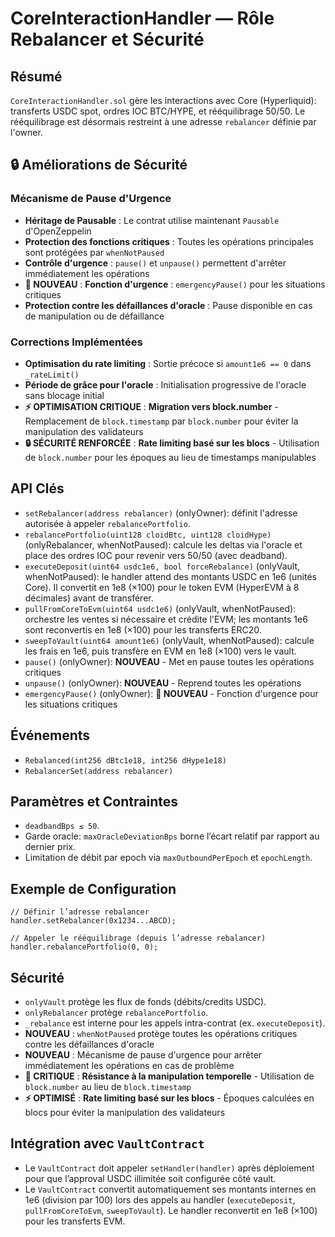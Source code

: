 # CoreInteractionHandler — Rôle Rebalancer et Sécurité

## Résumé
`CoreInteractionHandler.sol` gère les interactions avec Core (Hyperliquid): transferts USDC spot, ordres IOC BTC/HYPE, et rééquilibrage 50/50. Le rééquilibrage est désormais restreint à une adresse `rebalancer` définie par l'owner.

## 🔒 Améliorations de Sécurité

### Mécanisme de Pause d'Urgence
- **Héritage de Pausable** : Le contrat utilise maintenant `Pausable` d'OpenZeppelin
- **Protection des fonctions critiques** : Toutes les opérations principales sont protégées par `whenNotPaused`
- **Contrôle d'urgence** : `pause()` et `unpause()` permettent d'arrêter immédiatement les opérations
- **🚨 NOUVEAU** : **Fonction d'urgence** : `emergencyPause()` pour les situations critiques
- **Protection contre les défaillances d'oracle** : Pause disponible en cas de manipulation ou de défaillance

### Corrections Implémentées
- **Optimisation du rate limiting** : Sortie précoce si `amount1e6 == 0` dans `_rateLimit()`
- **Période de grâce pour l'oracle** : Initialisation progressive de l'oracle sans blocage initial
- **⚡ OPTIMISATION CRITIQUE** : **Migration vers block.number** - Remplacement de `block.timestamp` par `block.number` pour éviter la manipulation des validateurs
- **🔒 SÉCURITÉ RENFORCÉE** : **Rate limiting basé sur les blocs** - Utilisation de `block.number` pour les époques au lieu de timestamps manipulables

## API Clés
- `setRebalancer(address rebalancer)` (onlyOwner): définit l'adresse autorisée à appeler `rebalancePortfolio`.
- `rebalancePortfolio(uint128 cloidBtc, uint128 cloidHype)` (onlyRebalancer, whenNotPaused): calcule les deltas via l'oracle et place des ordres IOC pour revenir vers 50/50 (avec deadband).
- `executeDeposit(uint64 usdc1e6, bool forceRebalance)` (onlyVault, whenNotPaused): le handler attend des montants USDC en 1e6 (unités Core). Il convertit en 1e8 (×100) pour le token EVM (HyperEVM à 8 décimales) avant de transférer.
- `pullFromCoreToEvm(uint64 usdc1e6)` (onlyVault, whenNotPaused): orchestre les ventes si nécessaire et crédite l'EVM; les montants 1e6 sont reconvertis en 1e8 (×100) pour les transferts ERC20.
- `sweepToVault(uint64 amount1e6)` (onlyVault, whenNotPaused): calcule les frais en 1e6, puis transfère en EVM en 1e8 (×100) vers le vault.
- `pause()` (onlyOwner): **NOUVEAU** - Met en pause toutes les opérations critiques
- `unpause()` (onlyOwner): **NOUVEAU** - Reprend toutes les opérations
- `emergencyPause()` (onlyOwner): **🚨 NOUVEAU** - Fonction d'urgence pour les situations critiques

## Événements
- `Rebalanced(int256 dBtc1e18, int256 dHype1e18)`
- `RebalancerSet(address rebalancer)`

## Paramètres et Contraintes
- `deadbandBps ≤ 50`.
- Garde oracle: `maxOracleDeviationBps` borne l’écart relatif par rapport au dernier prix.
- Limitation de débit par epoch via `maxOutboundPerEpoch` et `epochLength`.

## Exemple de Configuration
```solidity
// Définir l’adresse rebalancer
handler.setRebalancer(0x1234...ABCD);

// Appeler le rééquilibrage (depuis l’adresse rebalancer)
handler.rebalancePortfolio(0, 0);
```

## Sécurité
- `onlyVault` protège les flux de fonds (débits/credits USDC).
- `onlyRebalancer` protège `rebalancePortfolio`.
- `_rebalance` est interne pour les appels intra-contrat (ex. `executeDeposit`).
- **NOUVEAU** : `whenNotPaused` protège toutes les opérations critiques contre les défaillances d'oracle
- **NOUVEAU** : Mécanisme de pause d'urgence pour arrêter immédiatement les opérations en cas de problème
- **🚨 CRITIQUE** : **Résistance à la manipulation temporelle** - Utilisation de `block.number` au lieu de `block.timestamp`
- **⚡ OPTIMISÉ** : **Rate limiting basé sur les blocs** - Époques calculées en blocs pour éviter la manipulation des validateurs

## Intégration avec `VaultContract`

- Le `VaultContract` doit appeler `setHandler(handler)` après déploiement pour que l’approval USDC illimitée soit configurée côté vault.
- Le `VaultContract` convertit automatiquement ses montants internes en 1e6 (division par 100) lors des appels au handler (`executeDeposit`, `pullFromCoreToEvm`, `sweepToVault`). Le handler reconvertit en 1e8 (×100) pour les transferts EVM.
